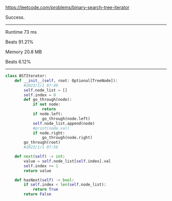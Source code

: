 https://leetcode.com/problems/binary-search-tree-iterator


Success.

___

Runtime
73 ms

Beats
91.21%

Memory
20.8 MB

Beats
6.12%

___

```python
class BSTIterator:
    def __init__(self, root: Optional[TreeNode]):
        #2023/1/1 07:49
        self.node_list = []
        self.index = 0
        def go_through(node):
            if not node:
                return
            if node.left:
                go_through(node.left)
            self.node_list.append(node)
            #print(node.val)
            if node.right:
                go_through(node.right)
        go_through(root)
        #2023/1/1 07:56

    def next(self) -> int:
        value = self.node_list[self.index].val
        self.index += 1
        return value

    def hasNext(self) -> bool:
        if self.index < len(self.node_list):
            return True
        return False
```
